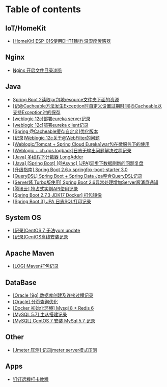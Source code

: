 # Table of contents

## IoT/HomeKit

* [\[HomeKit\] ESP-01S使用DHT11制作温湿度传感器](README.md)

## Nginx

* [Nginx 开启文件目录浏览](nginx/nginx-kai-qi-wen-jian-mu-lu-liu-lan.md)

## Java

* [Spring Boot 2读取jar包地resource文件夹下面的资源](java/spring-boot-2-du-qu-jar-bao-di-resource-wen-jian-jia-xia-mian-de-zi-yuan.md)
* [\[记@Cacheable方法发生Exception时自定义设置过期时间\]@Cacheable以支持Exception时的保存](java/ji-cacheable-fang-fa-fa-sheng-exception-shi-zi-ding-yi-she-zhi-guo-qi-shi-jian-cacheable-yi-zhi-chi.md)
* [\[weblogic 12c\]部署eureka server记录](java/weblogic-12c-bu-shu-eureka-server-ji-lu.md)
* [\[weblogic 12c\]部署eureka client记录](java/weblogic-12c-bu-shu-eureka-client-ji-lu.md)
* [\[Spring @Cacheable缓存自定义\]优化版本](java/spring-cacheable-huan-cun-zi-ding-yi-you-hua-ban-ben.md)
* [\[记录\]Weblogic 12c关于@WebFilter的问题](java/ji-lu-weblogic-12c-guan-yu-webfilter-de-wen-ti.md)
* [\[Weblogic/Tomcat + Spring Cloud Eureka\]war包在微服务下的使用](java/weblogictomcat-+-spring-cloud-eurekawar-bao-zai-wei-fu-wu-xia-de-shi-yong.md)
* [\[Weblogic + ch.qos.logback\]日志无输出问题解决过程记录](java/weblogic-+-ch.qos.logback-ri-zhi-wu-shu-chu-wen-ti-jie-jue-guo-cheng-ji-lu.md)
* [\[Java\] 多线程下计数器 LongAdder](java/java-duo-xian-cheng-xia-ji-shu-qi-longadder.md)
* [\[Java\] \[Spring Boot\] \[@Async\] \[JPA\]异步下数据刷新的问题复盘](java/java-spring-boot-async-jpa-yi-bu-xia-shu-ju-shua-xin-de-wen-ti-fu-pan.md)
* [\[升级指南\] Spring Boot 2.6.x springfox-boot-starter 3.0](java/sheng-ji-zhi-nan-spring-boot-2.6.x-springfoxbootstarter-3.0.md)
* [\[QueryDSL\] Spring Boot + Spring Data Jpa整合QueryDSL记录](java/querydsl-spring-boot-+-spring-data-jpa-zheng-he-querydsl-ji-lu.md)
* [\[Server酱 Turbo版使用\] Spring Boot 2.6异常处理增加Server酱消息通知](java/server-jiang-turbo-ban-shi-yong-spring-boot-2.6-yi-chang-chu-li-zeng-jia-server-jiang-xiao-xi-tong-z.md)
* [\[腾讯云\] 抢占式实例API使用记录](java/teng-xun-yun-qiang-zhan-shi-shi-li-api-shi-yong-ji-lu.md)
* [\[Spring Boot 2.7.3 JDK17 Docker\] 打包镜像](java/spring-boot-2.7.3-jdk17-docker-da-bao-jing-xiang.md)
* [\[Spring Boot 3\] JPA 日志SQL打印记录](java/spring-boot-3-jpa-ri-zhi-sql-da-yin-ji-lu.md)

## System OS

* [\[记录\]CentOS 7 无法yum update](system-os/ji-lu-centos-7-wu-fa-yum-update.md)
* [\[记录\]CentOS离线安装记录](system-os/ji-lu-centos-li-xian-an-zhuang-ji-lu.md)

## Apache Maven

* [\[LOG\] Maven打包记录](apache-maven/log-maven-da-bao-ji-lu.md)

## DataBase

* [\[Oracle 19g\] 数据库创建及连接过程记录](database/oracle-19g-shu-ju-ku-chuang-jian-ji-lian-jie-guo-cheng-ji-lu.md)
* [\[Oracle\] 分页查询优化](database/oracle-fen-ye-cha-xun-you-hua.md)
* [\[Docker 初始化环境\] Mysql 8 + Redis 6](database/docker-chu-shi-hua-huan-jing-mysql-8-+-redis-6.md)
* [\[MySQL 5.7\] 主从搭建记录](database/mysql-5.7-zhu-cong-da-jian-ji-lu.md)
* [\[MySQL\] CentOS 7 安装 MySql 5.7 记录](database/mysql-centos-7-an-zhuang-mysql-5.7-ji-lu.md)

## Other

* [\[Jmeter 压测\] 记录jmeter server模式压测](other/jmeter-ya-ce-ji-lu-jmeter-server-mo-shi-ya-ce.md)

## Apps

* [钉钉远程打卡教程](apps/ding-ding-yuan-cheng-da-ka-jiao-cheng.md)
